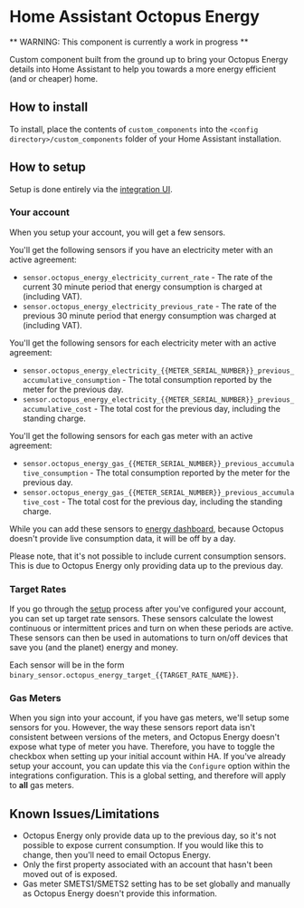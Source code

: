 # Home Assistant Octopus Energy

** WARNING: This component is currently a work in progress **

Custom component built from the ground up to bring your Octopus Energy details into Home Assistant to help you towards a more energy efficient (and or cheaper) home.

## How to install

To install, place the contents of `custom_components` into the `<config directory>/custom_components` folder of your Home Assistant installation.

## How to setup

Setup is done entirely via the [integration UI](https://my.home-assistant.io/redirect/config_flow_start/?domain=octopus_energy).

### Your account

When you setup your account, you will get a few sensors. 

You'll get the following sensors if you have an electricity meter with an active agreement:

* `sensor.octopus_energy_electricity_current_rate` - The rate of the current 30 minute period that energy consumption is charged at (including VAT).
* `sensor.octopus_energy_electricity_previous_rate` - The rate of the previous 30 minute period that energy consumption was charged at (including VAT).

You'll get the following sensors for each electricity meter with an active agreement:

* `sensor.octopus_energy_electricity_{{METER_SERIAL_NUMBER}}_previous_accumulative_consumption` - The total consumption reported by the meter for the previous day.
* `sensor.octopus_energy_electricity_{{METER_SERIAL_NUMBER}}_previous_accumulative_cost` - The total cost for the previous day, including the standing charge.

You'll get the following sensors for each gas meter with an active agreement:

* `sensor.octopus_energy_gas_{{METER_SERIAL_NUMBER}}_previous_accumulative_consumption` - The total consumption reported by the meter for the previous day.
* `sensor.octopus_energy_gas_{{METER_SERIAL_NUMBER}}_previous_accumulative_cost` - The total cost for the previous day, including the standing charge.

While you can add these sensors to [energy dashboard](https://www.home-assistant.io/blog/2021/08/04/home-energy-management/), because Octopus doesn't provide live consumption data, it will be off by a day.

Please note, that it's not possible to include current consumption sensors. This is due to Octopus Energy only providing data up to the previous day.

### Target Rates

If you go through the [setup](https://my.home-assistant.io/redirect/config_flow_start/?domain=octopus_energy) process after you've configured your account, you can set up target rate sensors. These sensors calculate the lowest continuous or intermittent prices and turn on when these periods are active. These sensors can then be used in automations to turn on/off devices that save you (and the planet) energy and money.

Each sensor will be in the form `binary_sensor.octopus_energy_target_{{TARGET_RATE_NAME}}`.

### Gas Meters

When you sign into your account, if you have gas meters, we'll setup some sensors for you. However, the way these sensors report data isn't consistent between versions of the meters, and Octopus Energy doesn't expose what type of meter you have. Therefore, you have to toggle the checkbox when setting up your initial account within HA. If you've already setup your account, you can update this via the `Configure` option within the integrations configuration. This is a global setting, and therefore will apply to **all** gas meters.

## Known Issues/Limitations

- Octopus Energy only provide data up to the previous day, so it's not possible to expose current consumption. If you would like this to change, then you'll need to email Octopus Energy.
- Only the first property associated with an account that hasn't been moved out of is exposed.
- Gas meter SMETS1/SMETS2 setting has to be set globally and manually as Octopus Energy doesn't provide this information.